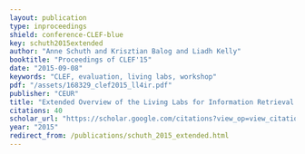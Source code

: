 ```yaml
---
layout: publication
type: inproceedings
shield: conference-CLEF-blue
key: schuth2015extended
author: "Anne Schuth and Krisztian Balog and Liadh Kelly"
booktitle: "Proceedings of CLEF'15"
date: "2015-09-08"
keywords: "CLEF, evaluation, living labs, workshop"
pdf: "/assets/168329_clef2015_ll4ir.pdf"
publisher: "CEUR"
title: "Extended Overview of the Living Labs for Information Retrieval Evaluation (LL4IR) CLEF Lab 2015"
citations: 40
scholar_url: "https://scholar.google.com/citations?view_op=view_citation&hl=en&user=Y3ahb_wAAAAJ&pagesize=100&citation_for_view=Y3ahb_wAAAAJ:k8Z6L05lTy4C"
year: "2015"
redirect_from: /publications/schuth_2015_extended.html
---
```

